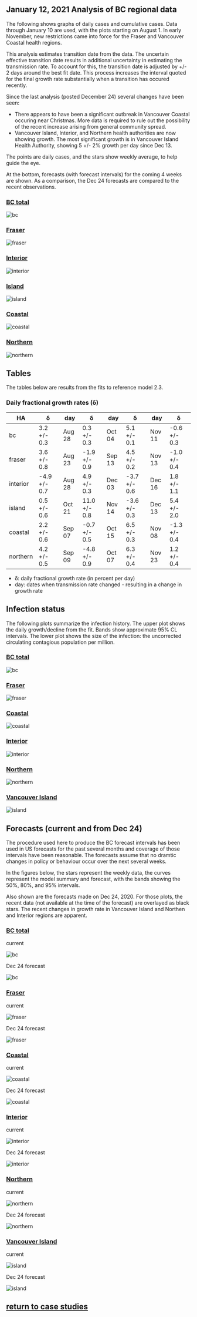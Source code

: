 ## January 12, 2021 Analysis of BC regional data

The following shows graphs of daily cases and cumulative cases. Data through January 10 are used,
with the plots starting on August 1.
In early November, new restrictions came into force for the Fraser and Vancouver Coastal health regions.

This analysis estimates transition date from the data.
The uncertain effective transition date results in additional uncertainty in estimating the transmission rate.
To account for this, the transition date is adjusted by +/- 2 days around the best fit date.
This process increases the interval quoted for the final growth rate substantially when a transition has occured recently.

Since the last analysis (posted December 24) several changes have been seen:
 * There appears to have been a significant outbreak in Vancouver Coastal occuring near Christmas. More data is required to
 rule out the possibility of the recent increase arising from general community spread.
 * Vancouver Island, Interior, and Northern health authorities are now showing growth. The most significant growth is in
 Vancouver Island Health Authority, showing 5 +/- 2% growth per day since Dec 13.

The points are daily cases, and the stars show weekly average, to help guide the eye.

At the bottom, forecasts (with forecast intervals) for the coming 4 weeks are shown. As a comparison, the Dec 24 forecasts are compared
to the recent observations.

### [BC total](img/bc_2_3_0112.pdf)

![bc](img/bc_2_3_0112.png)

### [Fraser](img/fraser_2_3_0112.pdf)

![fraser](img/fraser_2_3_0112.png)

### [Interior](img/interior_2_3_0112.pdf)

![interior](img/interior_2_3_0112.png)

### [Island](img/island_2_3_0112.pdf)

![island](img/island_2_3_0112.png)

### [Coastal](img/coastal_2_3_0112.pdf)

![coastal](img/coastal_2_3_0112.png)

### [Northern](img/northern_2_3_0112.pdf)

![northern](img/northern_2_3_0112.png)

## Tables

The tables below are results from the fits to reference model 2.3.

### Daily fractional growth rates (&delta;)

HA| &delta; | day | &delta; | day | &delta; | day | &delta;
---|---|---|---|---|---|---|---
bc| 3.2 +/-  0.3|Aug 28| 0.3 +/-  0.3|Oct 04| 5.1 +/-  0.1|Nov 11|-0.6 +/-  0.3
fraser| 3.6 +/-  0.8|Aug 23|-1.9 +/-  0.9|Sep 13| 4.5 +/-  0.2|Nov 13|-1.0 +/-  0.4
interior|-4.9 +/-  0.7|Aug 28| 4.9 +/-  0.3|Dec 03|-3.7 +/-  0.6|Dec 16| 1.8 +/-  1.1
island| 0.5 +/-  0.6|Oct 21| 11.0 +/-  0.8|Nov 14|-3.6 +/-  0.3|Dec 13| 5.4 +/-  2.0
coastal| 2.2 +/-  0.6|Sep 07|-0.7 +/-  0.5|Oct 15| 6.5 +/-  0.3|Nov 08|-1.3 +/-  0.4
northern| 4.2 +/-  0.5|Sep 09|-4.8 +/-  0.9|Oct 07| 6.3 +/-  0.4|Nov 23| 1.2 +/-  0.4

* &delta;: daily fractional growth rate (in percent per day)
* day: dates when transmission rate changed - resulting in a change in growth rate

## Infection status

The following plots summarize the infection history.
The upper plot shows the daily growth/decline from the fit. Bands show approximate 95% CL intervals.
The lower plot shows the size of the infection: the uncorrected circulating contagious population per
million.

### [BC total](img/bc-summary.pdf)

![bc](img/bc-summary.png)

### [Fraser](img/fraser-summary.pdf)

![fraser](img/fraser-summary.png)

### [Coastal](img/coastal-summary.pdf)

![coastal](img/coastal-summary.png)

### [Interior](img/interior-summary.pdf)

![interior](img/interior-summary.png)

### [Northern](img/northern-summary.pdf)

![northern](img/northern-summary.png)

### [Vancouver Island](img/island-summary.pdf)

![island](img/island-summary.png)

## Forecasts (current and from Dec 24)

The procedure used here to produce the BC forecast intervals has
been used in US forecasts for the past several months and coverage of those intervals have been reasonable.
The forecasts assume that no dramtic changes in policy or behaviour occur over the next several weeks.

In the figures below, the stars represent the weekly data,
the curves represent the model summary and forecast,
with the bands showing the 50%, 80%, and 95% intervals.

Also shown are the forecasts made on Dec 24, 2020.
For those plots, the recent data (not available at the time of the forecast) are overlayed as black stars.
The recent changes in growth rate in Vancouver Island and Northen and Interior regions are apparent.

### [BC total](img/bc-forecast.pdf)

current

![bc](img/bc-forecast.png)

Dec 24 forecast

![bc](img/bc-forecast-x.png)

### [Fraser](img/fraser-forecast.pdf)

current

![fraser](img/fraser-forecast.png)

Dec 24 forecast

![fraser](img/fraser-forecast-x.png)

### [Coastal](img/coastal-forecast.pdf)

current

![coastal](img/coastal-forecast.png)

Dec 24 forecast

![coastal](img/coastal-forecast-x.png)

### [Interior](img/interior-forecast.pdf)

current

![interior](img/interior-forecast.png)

Dec 24 forecast

![interior](img/interior-forecast-x.png)

### [Northern](img/northern-forecast.pdf)

current

![northern](img/northern-forecast.png)

Dec 24 forecast

![northern](img/northern-forecast-x.png)

### [Vancouver Island](img/island-forecast.pdf)

current

![island](img/island-forecast.png)

Dec 24 forecast

![island](img/island-forecast-x.png)

## [return to case studies](../index.md)

